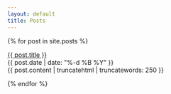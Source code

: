 ```yaml
---
layout: default
title: Posts
---
```

<div class="main-content">
<div class="posts-list">
  {% for post in site.posts %}
    <p><a href="{{ post.url }}">{{ post.title }}</a> 
    <br />
    {{ post.date | date: "%-d %B %Y" }}<br />
	{{ post.content | truncatehtml | truncatewords: 250 }} 
	</p>
  {% endfor %}
</div>
</div>
